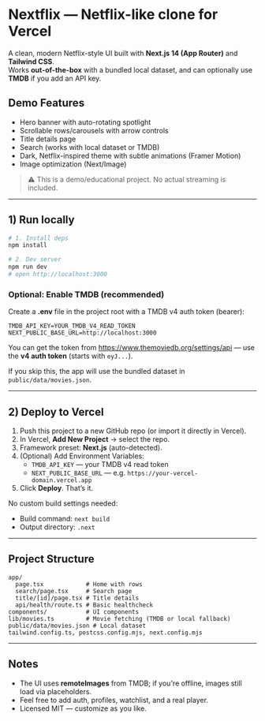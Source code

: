 
# Nextflix — Netflix-like clone for Vercel

A clean, modern Netflix-style UI built with **Next.js 14 (App Router)** and **Tailwind CSS**.  
Works **out-of-the-box** with a bundled local dataset, and can optionally use **TMDB** if you add an API key.

## Demo Features
- Hero banner with auto-rotating spotlight
- Scrollable rows/carousels with arrow controls
- Title details page
- Search (works with local dataset or TMDB)
- Dark, Netflix-inspired theme with subtle animations (Framer Motion)
- Image optimization (Next/Image)

> ⚠️ This is a demo/educational project. No actual streaming is included.

---

## 1) Run locally

```bash
# 1. Install deps
npm install

# 2. Dev server
npm run dev
# open http://localhost:3000
```

### Optional: Enable TMDB (recommended)
Create a **.env** file in the project root with a TMDB v4 auth token (bearer):
```
TMDB_API_KEY=YOUR_TMDB_V4_READ_TOKEN
NEXT_PUBLIC_BASE_URL=http://localhost:3000
```
You can get the token from https://www.themoviedb.org/settings/api — use the **v4 auth token** (starts with `eyJ...`).

If you skip this, the app will use the bundled dataset in `public/data/movies.json`.

---

## 2) Deploy to Vercel

1. Push this project to a new GitHub repo (or import it directly in Vercel).
2. In Vercel, **Add New Project** → select the repo.
3. Framework preset: **Next.js** (auto-detected).
4. (Optional) Add Environment Variables:
   - `TMDB_API_KEY` — your TMDB v4 read token
   - `NEXT_PUBLIC_BASE_URL` — e.g. `https://your-vercel-domain.vercel.app`
5. Click **Deploy**. That’s it.

No custom build settings needed:
- Build command: `next build`
- Output directory: `.next`

---

## Project Structure

```
app/
  page.tsx            # Home with rows
  search/page.tsx     # Search page
  title/[id]/page.tsx # Title details
  api/health/route.ts # Basic healthcheck
components/           # UI components
lib/movies.ts         # Movie fetching (TMDB or local fallback)
public/data/movies.json # Local dataset
tailwind.config.ts, postcss.config.mjs, next.config.mjs
```

---

## Notes
- The UI uses **remoteImages** from TMDB; if you're offline, images still load via placeholders.
- Feel free to add auth, profiles, watchlist, and a real player.
- Licensed MIT — customize as you like.
